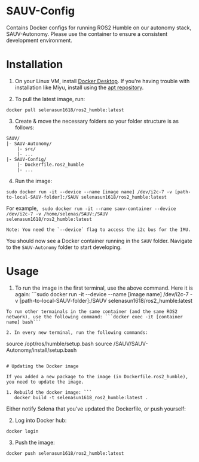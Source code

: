 # SAUV-Config

Contains Docker configs for running ROS2 Humble on our autonomy stack, SAUV-Autonomy. Please use the container to ensure a consistent development environment.

# Installation

1. On your Linux VM, install [Docker Desktop](https://docs.docker.com/desktop/install/linux-install/). If you're having trouble with installation like Miyu, install using the [apt repository](https://docs.docker.com/engine/install/ubuntu/#install-using-the-repository).

2. To pull the latest image, run: 
```
docker pull selenasun1618/ros2_humble:latest
```

3. Create & move the necessary folders so your folder structure is as follows:

```
SAUV/
|- SAUV-Autonomy/
    |- src/
    |- ...
|- SAUV-Config/
    |- Dockerfile.ros2_humble
    |- ...
```

4. Run the image: 
```
sudo docker run -it --device --name [image name] /dev/i2c-7 -v [path-to-local-SAUV-folder]:/SAUV selenasun1618/ros2_humble:latest
```
For example, ```
sudo docker run -it --name sauv-container --device /dev/i2c-7 -v /home/selenas/SAUV:/SAUV selenasun1618/ros2_humble:latest```
    
    Note: You need the `--device` flag to access the i2c bus for the IMU.

You should now see a Docker container running in the `SAUV` folder. Navigate to the `SAUV-Autonomy` folder to start developing.


# Usage

1. To run the image in the first terminal, use the above command. Here it is again: ```sudo docker run -it --device --name [image name] /dev/i2c-7 -v [path-to-local-SAUV-folder]:/SAUV selenasun1618/ros2_humble:latest
```
To run other termainals in the same container (and the same ROS2 network), use the following command: ```docker exec -it [container name] bash```

2. In every new terminal, run the following commands:
```
source /opt/ros/humble/setup.bash
source /SAUV/SAUV-Autonomy/install/setup.bash
```

# Updating the Docker image

If you added a new package to the image (in Dockerfile.ros2_humble), you need to update the image.

1. Rebuild the docker image: ```
   docker build -t selenasun1618_ros2_humble:latest .
   ```

Either notify Selena that you've updated the Dockerfile, or push yourself:

2. Log into Docker hub: 
```
docker login
```
3. Push the image: 
```
docker push selenasun1618/ros2_humble:latest
```